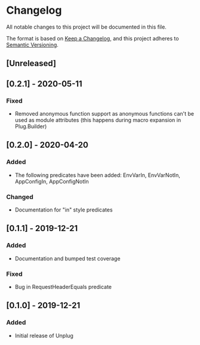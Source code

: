 # Changelog

All notable changes to this project will be documented in this file.

The format is based on [Keep a Changelog](https://keepachangelog.com/en/1.0.0/),
and this project adheres to [Semantic Versioning](https://semver.org/spec/v2.0.0.html).

## [Unreleased]

## [0.2.1] - 2020-05-11

### Fixed

- Removed anonymous function support as anonymous functions can't be used as module attributes (this happens during macro expansion in Plug.Builder)

## [0.2.0] - 2020-04-20

### Added

- The following predicates have been added: EnvVarIn, EnvVarNotIn, AppConfigIn, AppConfigNotIn

### Changed

- Documentation for "in" style predicates

## [0.1.1] - 2019-12-21

### Added

- Documentation and bumped test coverage

### Fixed

- Bug in RequestHeaderEquals predicate

## [0.1.0] - 2019-12-21

### Added

- Initial release of Unplug
